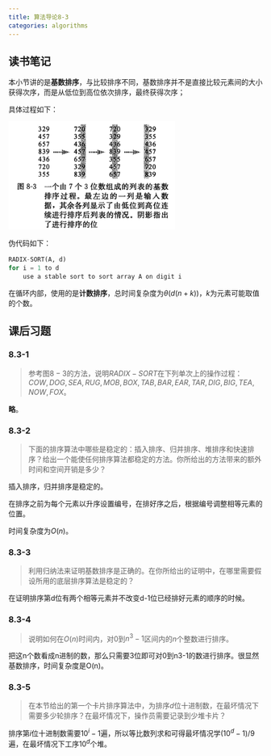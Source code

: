 ```yaml
---
title: 算法导论8-3
categories: algorithms
---
```


## 读书笔记

本小节讲的是**基数排序**，与比较排序不同，基数排序并不是直接比较元素间的大小获得次序，而是从低位到高位依次排序，最终获得次序；

具体过程如下：

![基数排序过程](../assets/images/2020/01/01/radix_sort_process.png)

伪代码如下：

```python
RADIX-SORT(A, d)
for i = 1 to d
	use a stable sort to sort array A on digit i
```

在循环内部，使用的是**计数排序**，总时间复杂度为$\theta(d(n+k))$，$k$为元素可能取值的个数。

## 课后习题

### 8.3-1

> 参考图$8-3$的方法，说明$RADIX-SORT$在下列单次上的操作过程：$COW,DOG,SEA,RUG,MOB,BOX,TAB,BAR,EAR,TAR,DIG,BIG,TEA,NOW,FOX$。

**略**。

### 8.3-2

> 下面的排序算法中哪些是稳定的：插入排序、归并排序、堆排序和快速排序？给出一个能使任何排序算法都稳定的方法。你所给出的方法带来的额外时间和空间开销是多少？

插入排序，归并排序是稳定的。

在排序之前为每个元素以升序设置编号，在排好序之后，根据编号调整相等元素的位置。

时间复杂度为$O(n)$。

### 8.3-3

> 利用归纳法来证明基数排序是正确的。在你所给出的证明中，在哪里需要假设所用的底层排序算法是稳定的？

在证明排序第d位有两个相等元素并不改变d-1位已经排好元素的顺序的时候。

### 8.3-4

> 说明如何在$O(n)$时间内，对$0$到$n^3-1$区间内的$n$个整数进行排序。

把这n个数看成n进制的数，那么只需要3位即可对0到n3-1的数进行排序。很显然基数排序，时间复杂度是O(n)。

### 8.3-5

> 在本节给出的第一个卡片排序算法中，为排序$d$位十进制数，在最坏情况下需要多少轮排序？在最坏情况下，操作员需要记录到少堆卡片？

排序第$i$位十进制数需要$10^i-1$遍，所以等比数列求和可得最坏情况学$(10^d-1)/9$遍，在最坏情况下工序$10^d$个堆。